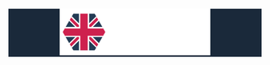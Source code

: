 <p align="center" style="background-color: #1a293a "><img src="public/img/media/Logo.png" alt="" width="300px"/> </p>
